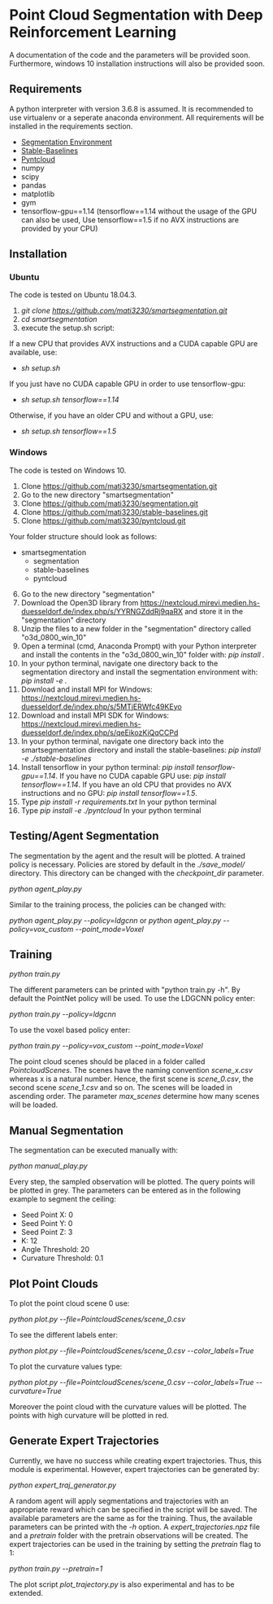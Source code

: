 # Point Cloud Segmentation with Deep Reinforcement Learning

A documentation of the code and the parameters will be provided soon. Furthermore, windows 10 installation instructions will also be provided soon.

## Requirements

A python interpreter with version 3.6.8 is assumed. It is recommended to use virtualenv or a seperate anaconda environment. All requirements will be installed in the requirements section. 

* [Segmentation Environment](https://github.com/mati3230/segmentation)
* [Stable-Baselines](https://github.com/mati3230/stable-baselines)
* [Pyntcloud](https://github.com/mati3230/pyntcloud)
* numpy
* scipy
* pandas
* matplotlib
* gym
* tensorflow-gpu==1.14 (tensorflow==1.14 without the usage of the GPU can also be used, Use tensorflow==1.5 if no AVX instructions are provided by your CPU)

## Installation

### Ubuntu

The code is tested on Ubuntu 18.04.3.

1. *git clone https://github.com/mati3230/smartsegmentation.git*
2. *cd smartsegmentation*
3. execute the setup.sh script:

If a new CPU that provides AVX instructions and a CUDA capable GPU are available, use:

* *sh setup.sh*

If you just have no CUDA capable GPU in order to use tensorflow-gpu:

* *sh setup.sh tensorflow==1.14*

Otherwise, if you have an older CPU and without a GPU, use:

* *sh setup.sh tensorflow==1.5*

### Windows

The code is tested on Windows 10. 

1. Clone https://github.com/mati3230/smartsegmentation.git
2. Go to the new directory "smartsegmentation"
3. Clone https://github.com/mati3230/segmentation.git
4. Clone https://github.com/mati3230/stable-baselines.git
5. Clone https://github.com/mati3230/pyntcloud.git
  
  Your folder structure should look as follows:
  
  * smartsegmentation
    * segmentation
    * stable-baselines
    * pyntcloud
  
6. Go to the new directory "segmentation"
7. Download the Open3D library from https://nextcloud.mirevi.medien.hs-duesseldorf.de/index.php/s/YYRNGZddRj9qaRX and store it in the "segmentation" directory
8. Unzip the files to a new folder in the "segmentation" directory called "o3d_0800_win_10"
9. Open a terminal (cmd, Anaconda Prompt) with your Python interpreter and install the contents in the "o3d_0800_win_10" folder with: *pip install .*
10. In your python terminal, navigate one directory back to the segmentation directory and install the segmentation environment with: *pip install -e .*
11. Download and install MPI for Windows: https://nextcloud.mirevi.medien.hs-duesseldorf.de/index.php/s/5MTjERWfc49KEyo
12. Download and install MPI SDK for Windows: https://nextcloud.mirevi.medien.hs-duesseldorf.de/index.php/s/qeEikozKiQqCCPd
13. In your python terminal, navigate one directory back into the smartsegmentation directory and install the stable-baselines: *pip install -e ./stable-baselines*
14. Install tensorflow in your python terminal: *pip install tensorflow-gpu==1.14*. If you have no CUDA capable GPU use: *pip install tensorflow==1.14*. If you have an old CPU that provides no AVX instructions and no GPU: *pip install tensorflow==1.5*. 
15. Type *pip install -r requirements.txt* In your python terminal
16. Type *pip install -e ./pyntcloud* In your python terminal

## Testing/Agent Segmentation

The segmentation by the agent and the result will be plotted. A trained policy is necessary. Policies are stored by default in the *./save_model/* directory. This directory can be changed with the *checkpoint_dir* parameter. 

*python agent_play.py*

Similar to the training process, the policies can be changed with:

*python agent_play.py --policy=ldgcnn* or *python agent_play.py --policy=vox_custom --point_mode=Voxel*

## Training

*python train.py*

The different parameters can be printed with "python train.py -h". By default the PointNet policy will be used.
To use the LDGCNN policy enter:

*python train.py --policy=ldgcnn*

To use the voxel based policy enter:

*python train.py --policy=vox_custom --point_mode=Voxel*

The point cloud scenes should be placed in a folder called *PointcloudScenes*. The scenes have the naming convention *scene_x.csv* whereas x is a natural number. Hence, the first scene is *scene_0.csv*, the second scene *scene_1.csv* and so on. The scenes will be loaded in ascending order. The parameter *max_scenes* determine how many scenes will be loaded.

## Manual Segmentation

The segmentation can be executed manually with:

*python manual_play.py*

Every step, the sampled observation will be plotted. The query points will be plotted in grey. The parameters can be entered as in the following example to segment the ceiling: 

* Seed Point X: 0
* Seed Point Y: 0
* Seed Point Z: 3
* K: 12
* Angle Threshold: 20
* Curvature Threshold: 0.1

## Plot Point Clouds

To plot the point cloud scene 0 use: 

*python plot.py --file=PointcloudScenes/scene_0.csv*

To see the different labels enter: 

*python plot.py --file=PointcloudScenes/scene_0.csv --color_labels=True*

To plot the curvature values type: 

*python plot.py --file=PointcloudScenes/scene_0.csv --color_labels=True --curvature=True*

Moreover the point cloud with the curvature values will be plotted. The points with high curvature will be plotted in red. 

## Generate Expert Trajectories

Currently, we have no success while creating expert trajectories. Thus, this module is experimental. However, expert trajectories can be generated by: 

*python expert_traj_generator.py*

A random agent will apply segmentations and trajectories with an appropriate reward which can be specified in the script will be saved. The available parameters are the same as for the training. Thus, the available parameters can be printed with the *-h* option. A *expert_trajectories.npz* file and a *pretrain* folder with the pretrain observations will be created. 
The expert trajectories can be used in the training by setting the *pretrain* flag to 1: 

*python train.py --pretrain=1*

The plot script *plot_trajectory.py* is also experimental and has to be extended. 
